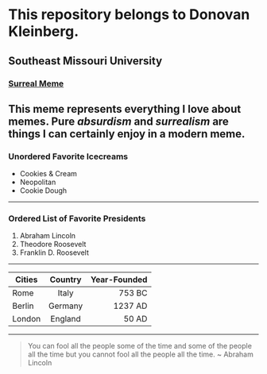 # This repository belongs to Donovan Kleinberg.
## Southeast Missouri University
### [Surreal Meme](https://www.youtube.com/watch?v=akGpGA3jYek)
This meme represents everything I love about **memes**. Pure *absurdism* and *surrealism* are things I can certainly enjoy in a modern meme.
----
### Unordered Favorite Icecreams
* Cookies & Cream 
* Neopolitan 
* Cookie Dough
----
### Ordered List of Favorite Presidents
1. Abraham Lincoln
2. Theodore Roosevelt
3. Franklin D. Roosevelt
----
| **Cities**    | **Country**   | **Year-Founded**|
| ------------- |:-------------:| -----:|
| Rome          | Italy         | 753 BC|
| Berlin        | Germany       | 1237 AD|
| London        | England       | 50 AD|
----
> You can fool all the people some of the time and some of the people all the time but you cannot fool all the people all the time.
~ Abraham Lincoln